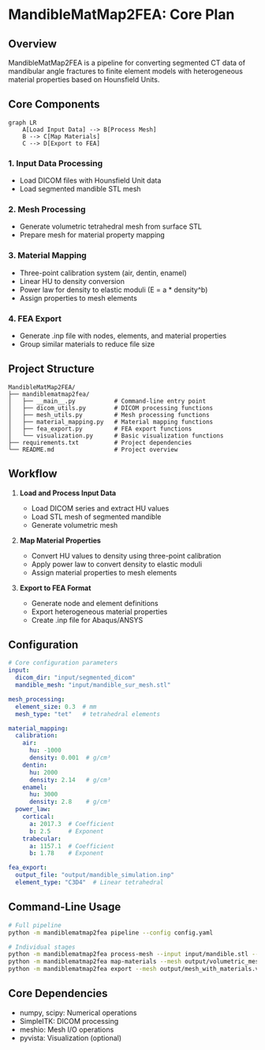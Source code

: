 # MandibleMatMap2FEA: Core Plan

## Overview

MandibleMatMap2FEA is a pipeline for converting segmented CT data of mandibular angle fractures to finite element models with heterogeneous material properties based on Hounsfield Units.

## Core Components

```mermaid
graph LR
    A[Load Input Data] --> B[Process Mesh]
    B --> C[Map Materials]
    C --> D[Export to FEA]
```

### 1. Input Data Processing
- Load DICOM files with Hounsfield Unit data
- Load segmented mandible STL mesh

### 2. Mesh Processing
- Generate volumetric tetrahedral mesh from surface STL
- Prepare mesh for material property mapping

### 3. Material Mapping
- Three-point calibration system (air, dentin, enamel)
- Linear HU to density conversion
- Power law for density to elastic moduli (E = a * density^b)
- Assign properties to mesh elements

### 4. FEA Export
- Generate .inp file with nodes, elements, and material properties
- Group similar materials to reduce file size

## Project Structure

```
MandibleMatMap2FEA/
├── mandiblematmap2fea/
│   ├── __main__.py           # Command-line entry point
│   ├── dicom_utils.py        # DICOM processing functions
│   ├── mesh_utils.py         # Mesh processing functions
│   ├── material_mapping.py   # Material mapping functions
│   ├── fea_export.py         # FEA export functions
│   └── visualization.py      # Basic visualization functions
├── requirements.txt          # Project dependencies
└── README.md                 # Project overview
```

## Workflow

1. **Load and Process Input Data**
   - Load DICOM series and extract HU values
   - Load STL mesh of segmented mandible
   - Generate volumetric mesh

2. **Map Material Properties**
   - Convert HU values to density using three-point calibration
   - Apply power law to convert density to elastic moduli
   - Assign material properties to mesh elements

3. **Export to FEA Format**
   - Generate node and element definitions
   - Export heterogeneous material properties
   - Create .inp file for Abaqus/ANSYS

## Configuration

```yaml
# Core configuration parameters
input:
  dicom_dir: "input/segmented_dicom"
  mandible_mesh: "input/mandible_sur_mesh.stl"

mesh_processing:
  element_size: 0.3  # mm
  mesh_type: "tet"   # tetrahedral elements

material_mapping:
  calibration:
    air:
      hu: -1000
      density: 0.001  # g/cm³
    dentin:
      hu: 2000
      density: 2.14   # g/cm³
    enamel:
      hu: 3000
      density: 2.8    # g/cm³
  power_law:
    cortical:
      a: 2017.3  # Coefficient
      b: 2.5     # Exponent
    trabecular:
      a: 1157.1  # Coefficient
      b: 1.78    # Exponent

fea_export:
  output_file: "output/mandible_simulation.inp"
  element_type: "C3D4"  # Linear tetrahedral
```

## Command-Line Usage

```bash
# Full pipeline
python -m mandiblematmap2fea pipeline --config config.yaml

# Individual stages
python -m mandiblematmap2fea process-mesh --input input/mandible.stl --output output/volumetric_mesh.vtk
python -m mandiblematmap2fea map-materials --mesh output/volumetric_mesh.vtk --dicom input/dicom_dir --output output/mesh_with_materials.vtk
python -m mandiblematmap2fea export --mesh output/mesh_with_materials.vtk --output output/mandible.inp
```

## Core Dependencies

- numpy, scipy: Numerical operations
- SimpleITK: DICOM processing
- meshio: Mesh I/O operations
- pyvista: Visualization (optional)